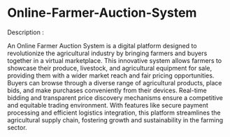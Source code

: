 # Online-Farmer-Auction-System

Description :

An Online Farmer Auction System is a digital platform designed to revolutionize the agricultural industry by bringing farmers and buyers together in a virtual marketplace. This innovative system allows farmers to showcase their produce, livestock, and agricultural equipment for sale, providing them with a wider market reach and fair pricing opportunities. Buyers can browse through a diverse range of agricultural products, place bids, and make purchases conveniently from their devices. Real-time bidding and transparent price discovery mechanisms ensure a competitive and equitable trading environment. With features like secure payment processing and efficient logistics integration, this platform streamlines the agricultural supply chain, fostering growth and sustainability in the farming sector.
